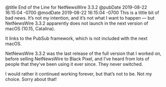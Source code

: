@title End of the Line for NetNewsWire 3.3.2
@pubDate 2019-08-22 16:15:04 -0700
@modDate 2019-08-22 16:15:04 -0700
This is a little bit of bad news. It’s not my intention, and it’s not what I want to happen — but NetNewsWire 3.3.2 apparently does not launch in the next version of macOS (10.15, Catalina).

It links to the PubSub framework, which is not included with the next macOS.

NetNewsWire 3.3.2 was the last release of the full version that I worked on, before selling NetNewsWire to Black Pixel, and I’ve heard from lots of people that they’ve been using it ever since. They never switched.

I would rather it continued working forever, but that’s not to be. Not my choice. Sorry about that!
